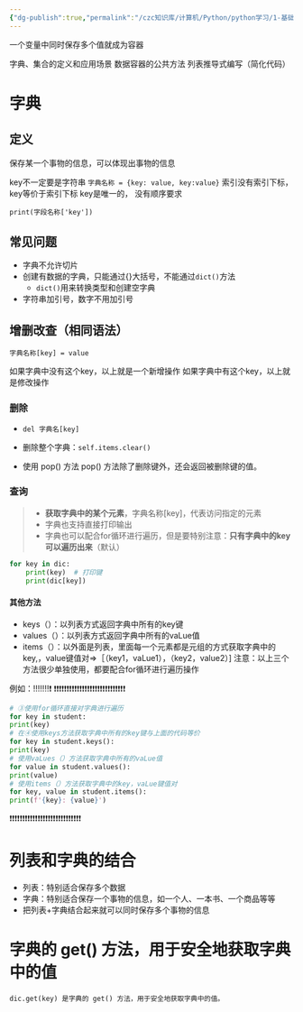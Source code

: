 ```yaml
---
{"dg-publish":true,"permalink":"/czc知识库/计算机/Python/python学习/1-基础的基础/106-字典 数据容器/","dgPassFrontmatter":true,"created":"2024-11-03T17:20:15.147+08:00","updated":"2024-12-08T12:39:45.289+08:00"}
---
```



一个变量中同时保存多个值就成为容器

字典、集合的定义和应用场景
数据容器的公共方法
列表推导式编写（简化代码）

# 字典

## 定义

保存某一个事物的信息，可以体现出事物的信息

key不一定要是字符串
`字典名称 = {key: value, key:value}`
索引没有索引下标，key等价于索引下标
key是唯一的，
没有顺序要求

`print(字段名称['key'])`

## 常见问题
- 字典不允许切片
- 创建有数据的字典，只能通过{}大括号，不能通过`dict()`方法
	- `dict()`用来转换类型和创建空字典
- 字符串加引号，数字不用加引号

## 增删改查（相同语法）

`字典名称[key] = value`

如果字典中没有这个key，以上就是一个新增操作
如果字典中有这个key，以上就是修改操作

### 删除

- `del 字典名[key]`

- 删除整个字典：`self.items.clear()`

- 使用 pop() 方法
	pop() 方法除了删除键外，还会返回被删除键的值。
### 查询


> - **获取字典中的某个元素**，字典名称[key]，代表访问指定的元素
> - 字典也支持直接打印输出
> - 字典也可以配合for循环进行遍历，但是要特别注意：**只有字典中的key可以遍历出来**（默认）

```python
for key in dic:
	print(key)  # 打印键
	print(dic[key])
```

#### 其他方法

- keys（）：以列表方式返回字典中所有的key键
- values（）：以列表方式返回字典中所有的vaLue值
- items（）：以外面是列表，里面每一个元素都是元组的方式获取字典中的key,，value键值对=>［（key1，vaLue1），（key2，value2）]
注意：以上三个方法很少单独使用，都要配合for循环进行遍历操作

例如：!!!!!‼️❗
❗❗❗❗❗❗❗❗❗❗❗❗❗❗❗❗❗❗❗❗❗❗❗❗❗❗❗❗
```python
# ③使用for循环直接对字典进行遍历
for key in student:
print(key)
# 在④使用keys方法获取字典中所有的key键与上面的代码等价
for key in student.keys():
print(key)
# 使用vaLues（）方法获取字典中所有的vaLue值
for value in student.values():
print(value)
# 使用items（）方法获取字典中的key，vaLue键值对
for key, value in student.items():
print(f'{key}: {value}')
```
❗❗❗❗❗❗❗❗❗❗❗❗❗❗❗❗❗❗❗❗❗❗❗❗❗❗❗❗

# 列表和字典的结合

- 列表：特别适合保存多个数据
- 字典：特别适合保存一个事物的信息，如一个人、一本书、一个商品等等
- 把列表+字典结合起来就可以同时保存多个事物的信息


# 字典的 get() 方法，用于安全地获取字典中的值

`dic.get(key) 是字典的 get() 方法，用于安全地获取字典中的值。`